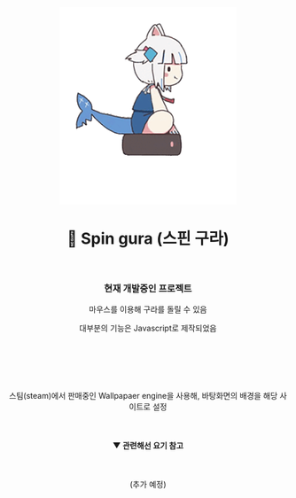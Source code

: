 <div align="center">

</br></br>
  
<img align = "center" src = "source/imgs/gura_none_bg.gif" width = "320px">

# 🦈 Spin gura (스핀 구라)

</br>

### 현재 개발중인 프로젝트

마우스를 이용해 구라를 돌릴 수 있음

대부분의 기능은 Javascript로 제작되었음

</br>

#

</br>

스팀(steam)에서 판매중인 Wallpapaer engine을 사용해, 바탕화면의 배경을 해당 사이트로 설정 

</br>

#### ▼ 관련해선 요기 참고

</br>

(추가 예정)

</br>

</div>




